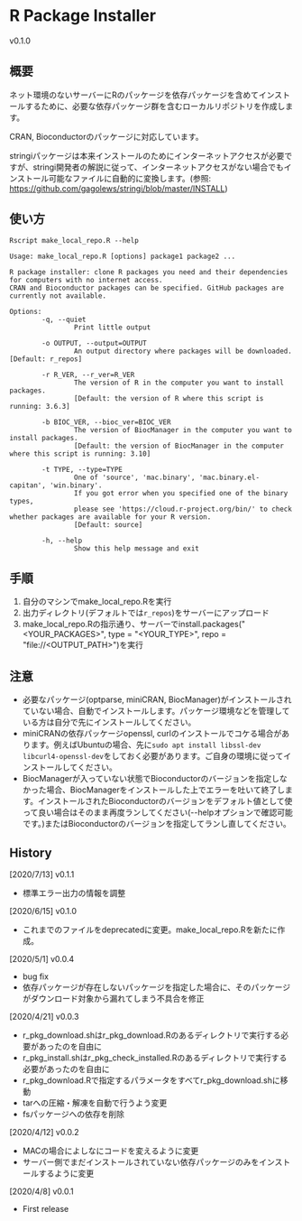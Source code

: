 # R Package Installer

v0.1.0

## 概要

ネット環境のないサーバーにRのパッケージを依存パッケージを含めてインストールするために、必要な依存パッケージ群を含むローカルリポジトリを作成します。

CRAN, Bioconductorのパッケージに対応しています。

stringiパッケージは本来インストールのためにインターネットアクセスが必要ですが、stringi開発者の解説に従って、インターネットアクセスがない場合でもインストール可能なファイルに自動的に変換します。(参照: https://github.com/gagolews/stringi/blob/master/INSTALL)

## 使い方

`Rscript make_local_repo.R --help`

    Usage: make_local_repo.R [options] package1 package2 ...
    
    R package installer: clone R packages you need and their dependencies for computers with no internet access.
    CRAN and Bioconductor packages can be specified. GitHub packages are currently not available.
    
    Options:
            -q, --quiet
                    Print little output
    
            -o OUTPUT, --output=OUTPUT
                    An output directory where packages will be downloaded. [Default: r_repos]
    
            -r R_VER, --r_ver=R_VER
                    The version of R in the computer you want to install packages.
                    [Default: the version of R where this script is running: 3.6.3]
    
            -b BIOC_VER, --bioc_ver=BIOC_VER
                    The version of BiocManager in the computer you want to install packages.
                    [Default: the version of BiocManager in the computer where this script is running: 3.10]
    
            -t TYPE, --type=TYPE
                    One of 'source', 'mac.binary', 'mac.binary.el-capitan', 'win.binary'.
                    If you got error when you specified one of the binary types,
                    please see 'https://cloud.r-project.org/bin/' to check whether packages are available for your R version.
                    [Default: source]
    
            -h, --help
                    Show this help message and exit


## 手順

1. 自分のマシンでmake_local_repo.Rを実行
2. 出力ディレクトリ(デフォルトでは`r_repos`)をサーバーにアップロード
3. make_local_repo.Rの指示通り、サーバーでinstall.packages("<YOUR_PACKAGES>", type = "<YOUR_TYPE>", repo = "file://<OUTPUT_PATH>")を実行

## 注意

* 必要なパッケージ(optparse, miniCRAN, BiocManager)がインストールされていない場合、自動でインストールします。パッケージ環境などを管理している方は自分で先にインストールしてください。
* miniCRANの依存パッケージopenssl, curlのインストールでコケる場合があります。例えばUbuntuの場合、先に`sudo apt install libssl-dev libcurl4-openssl-dev`をしておく必要があります。ご自身の環境に従ってインストールしてください。
* BiocManagerが入っていない状態でBioconductorのバージョンを指定しなかった場合、BiocManagerをインストールした上でエラーを吐いて終了します。インストールされたBioconductorのバージョンをデフォルト値として使って良い場合はそのまま再度ランしてください(--helpオプションで確認可能です。)またはBioconductorのバージョンを指定してランし直してください。

## History

[2020/7/13] v0.1.1
* 標準エラー出力の情報を調整

[2020/6/15] v0.1.0
* これまでのファイルをdeprecatedに変更。make_local_repo.Rを新たに作成。

[2020/5/1] v0.0.4
* bug fix
* 依存パッケージが存在しないパッケージを指定した場合に、そのパッケージがダウンロード対象から漏れてしまう不具合を修正

[2020/4/21] v0.0.3
* r_pkg_download.shはr_pkg_download.Rのあるディレクトリで実行する必要があったのを自由に
* r_pkg_install.shはr_pkg_check_installed.Rのあるディレクトリで実行する必要があったのを自由に
* r_pkg_download.Rで指定するパラメータをすべてr_pkg_download.shに移動
* tarへの圧縮・解凍を自動で行うよう変更
* fsパッケージへの依存を削除

[2020/4/12] v0.0.2
* MACの場合によしなにコードを変えるように変更
* サーバー側でまだインストールされていない依存パッケージのみをインストールするように変更

[2020/4/8] v0.0.1
* First release